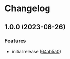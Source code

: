 # Changelog

## 1.0.0 (2023-06-26)


### Features

* initial release ([64bb5a0](https://github.com/teddyteh/mach-config-formatter/commit/64bb5a05e7dca8dbbe44a9e082afabc26787abf6))
